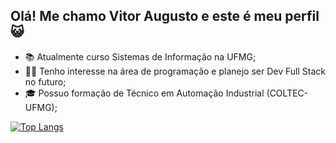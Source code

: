 ## Olá! Me chamo Vitor Augusto e este é meu perfil 😺
- 📚 Atualmente curso Sistemas de Informação na UFMG;
- 👨‍💻 Tenho interesse na área de programação e planejo ser Dev Full Stack no futuro;
- 🎓 Possuo formação de Técnico em Automação Industrial (COLTEC-UFMG);
  
[![Top Langs](https://github-readme-stats-git-masterrstaa-rickstaa.vercel.app/api/top-langs/?username=vitoraugreis&theme=dracula)](https://github.com/anuraghazra/github-readme-stats)
<!--
**vitoraugreis/vitoraugreis** is a ✨ _special_ ✨ repository because its `README.md` (this file) appears on your GitHub profile.

Here are some ideas to get you started:

- 🔭 I’m currently working on ...
- 🌱 I’m currently learning ...
- 👯 I’m looking to collaborate on ...
- 🤔 I’m looking for help with ...
- 💬 Ask me about ...
- 📫 How to reach me: ...
- 😄 Pronouns: ...
- ⚡ Fun fact: ...
-->
